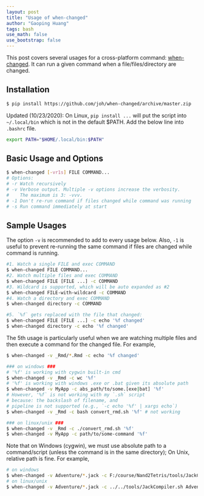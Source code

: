 ```yaml
---
layout: post
title: "Usage of when-changed"
author: "Gaoping Huang"
tags: bash
use_math: false
use_bootstrap: false
---
```


This post covers several usages for a cross-platform command: [when-changed](https://github.com/joh/when-changed). It can run a given command when a file/files/directory are changed.

## Installation
```bash
$ pip install https://github.com/joh/when-changed/archive/master.zip
```

Updated (10/23/2020): On Linux, `pip install ...` will put the script into `~/.local/bin` which is not in the default $PATH. Add the below line into `.bashrc` file.
```sh
export PATH="$HOME/.local/bin:$PATH"
```

## Basic Usage and Options
```bash
$ when-changed [-vr1s] FILE COMMAND...
# Options:
# -r Watch recursively
# -v Verbose output. Multiple -v options increase the verbosity.
#    The maximum is 3: -vvv.
# -1 Don't re-run command if files changed while command was running
# -s Run command immediately at start
```

## Sample Usages
The option `-v` is recommended to add to every usage below. Also, `-1` is useful to prevent re-running the same command if files are changed while command is running.
```bash
#1. Watch a single FILE and exec COMMAND
$ when-changed FILE COMMAND...
#2. Watch multiple files and exec COMMAND
$ when-changed FILE [FILE ...] -c COMMAND
#3. Wildcard is supported, which will be auto expanded as #2
$ when-changed FILE-with-wildcard -c COMMAND
#4. Watch a directory and exec COMMAND
$ when-changed directory -c COMMAND

#5. `%f` gets replaced with the file that changed:
$ when-changed FILE [FILE ...] -c echo '%f changed'
$ when-changed directory -c echo '%f changed'
```
The 5th usage is particularly useful when we are watching multiple files and then execute a command for the changed file. For example,
```bash
$ when-changed -v _Rmd/*.Rmd -c echo '%f changed'

### on windows ###
# '%f' is working with cygwin built-in cmd
$ when-changed -v _Rmd -c wc '%f'
# '%f' is working with windows .exe or .bat given its absolute path
$ when-changed -v MyApp -c abs_path/to/some.[exe|bat] '%f'
# However, '%f` is not working with my `.sh` script
# because: the backslash of filename, and
# pipeline is not supported (e.g., `-c echo '%f' | xargs echo`)
$ when-changed -v _Rmd -c bash convert_rmd.sh '%f' # not working

### on linux/unix ###
$ when-changed -v _Rmd -c ./convert_rmd.sh '%f'
$ when-changed -v MyApp -c path/to/some-command '%f'
```

Note that on Windows (cygwin), we must use absolute path to a command/script (unless the command is in the same directory); On Unix, relative path is fine. For example,
```bash
# on windows
$ when-changed -v Adventure/*.jack -c F:/course/Nand2Tetris/tools/JackCompiler.bat Adventure
# on linux/unix
$ when-changed -v Adventure/*.jack -c ../../tools/JackCompiler.sh Adventure
```

